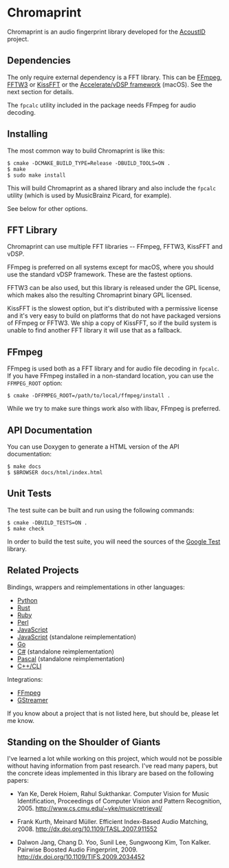 Chromaprint
===========

Chromaprint is an audio fingerprint library developed for the [AcoustID][acoustid] project.

[acoustid]: https://acoustid.org/

Dependencies
------------

The only require external dependency is a FFT library.
This can be [FFmpeg][ffmpeg], [FFTW3][fftw] or [KissFFT][kissfft] or
the [Accelerate/vDSP framework][vdsp] (macOS).
See the next section for details.

The `fpcalc` utility included in the package needs FFmpeg for audio decoding.

[ffmpeg]: https://www.ffmpeg.org/
[fftw]: http://www.fftw.org/
[kissfft]: https://sourceforge.net/projects/kissfft/
[vdsp]: https://developer.apple.com/reference/accelerate/1652565-vdsp

Installing
----------

The most common way to build Chromaprint is like this:

    $ cmake -DCMAKE_BUILD_TYPE=Release -DBUILD_TOOLS=ON .
    $ make
    $ sudo make install

This will build Chromaprint as a shared library and also include the `fpcalc`
utility (which is used by MusicBrainz Picard, for example).

See below for other options.

FFT Library
-----------

Chromaprint can use multiple FFT libraries -- FFmpeg, FFTW3, KissFFT and vDSP.

FFmpeg is preferred on all systems except for macOS, where you should use
the standard vDSP framework. These are the fastest options.

FFTW3 can be also used, but this library is released under the GPL
license, which makes also the resulting Chromaprint binary GPL licensed.

KissFFT is the slowest option, but it's distributed with a permissive license
and it's very easy to build on platforms that do not have packaged
versions of FFmpeg or FFTW3. We ship a copy of KissFFT, so if
the build system is unable to find another FFT library it will use
that as a fallback.

FFmpeg
------

FFmpeg is used both as a FFT library and for audio file decoding in `fpcalc`. If you have FFmpeg installed
in a non-standard location, you can use the `FFMPEG_ROOT` option:

    $ cmake -DFFMPEG_ROOT=/path/to/local/ffmpeg/install .

While we try to make sure things work also with libav, FFmpeg is preferred.

API Documentation
-----------------

You can use Doxygen to generate a HTML version of the API documentation:

    $ make docs
    $ $BROWSER docs/html/index.html

Unit Tests
----------

The test suite can be built and run using the following commands:

    $ cmake -DBUILD_TESTS=ON .
    $ make check

In order to build the test suite, you will need the sources of the [Google Test][gtest] library.

[gtest]: https://github.com/google/googletest

Related Projects
----------------

Bindings, wrappers and reimplementations in other languages:

 * [Python](https://github.com/beetbox/pyacoustid)
 * [Rust](https://github.com/jameshurst/rust-chromaprint)
 * [Ruby](https://github.com/TMXCredit/chromaprint)
 * [Perl](https://github.com/jonathanstowe/Audio-Fingerprint-Chromaprint)
 * [JavaScript](https://github.com/parshap/node-fpcalc)
 * [JavaScript](https://github.com/bjjb/chromaprint.js) (standalone reimplementation)
 * [Go](https://github.com/go-fingerprint/gochroma)
 * [C#](https://github.com/wo80/AcoustID.NET) (standalone reimplementation)
 * [Pascal](https://github.com/CMCHTPC/ChromaPrint) (standalone reimplementation)
 * [C++/CLI](https://github.com/CyberSinh/Luminescence.Audio)

Integrations:

 * [FFmpeg](https://www.ffmpeg.org/ffmpeg-formats.html#chromaprint-1)
 * [GStreamer](http://cgit.freedesktop.org/gstreamer/gst-plugins-bad/tree/ext/chromaprint)

If you know about a project that is not listed here, but should be, please let me know.

Standing on the Shoulder of Giants
----------------------------------

I've learned a lot while working on this project, which would not be possible
without having information from past research. I've read many papers, but the
concrete ideas implemented in this library are based on the following papers:

 * Yan Ke, Derek Hoiem, Rahul Sukthankar. Computer Vision for Music
   Identification, Proceedings of Computer Vision and Pattern Recognition, 2005.
   http://www.cs.cmu.edu/~yke/musicretrieval/

 * Frank Kurth, Meinard Müller. Efficient Index-Based Audio Matching, 2008.
   http://dx.doi.org/10.1109/TASL.2007.911552

 * Dalwon Jang, Chang D. Yoo, Sunil Lee, Sungwoong Kim, Ton Kalker.
   Pairwise Boosted Audio Fingerprint, 2009.
   http://dx.doi.org/10.1109/TIFS.2009.2034452

